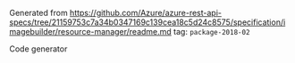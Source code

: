 Generated from https://github.com/Azure/azure-rest-api-specs/tree/21159753c7a34b0347169c139cea18c5d24c8575/specification/imagebuilder/resource-manager/readme.md tag: `package-2018-02`

Code generator 


